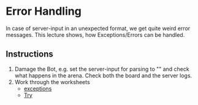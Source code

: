 # Error Handling

In case of server-input in an unexpected format, we get quite weird error messages.
This lecture shows, how Exceptions/Errors can be handled.

## Instructions

1. Damage the Bot, e.g. set the server-input for parsing to "" and check what happens in the arena.
   Check both the board and the server logs.
2. Work through the worksheets
    - [exceptions](../../src/main/worksheets/X1_01-exceptions.sc)
    - [Try](../../src/main/worksheets/X1_02-Try.sc)
                 